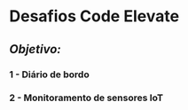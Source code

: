 # Desafios Code Elevate

## *Objetivo:*

### 1 - Diário de bordo
### 2 - Monitoramento de sensores IoT
